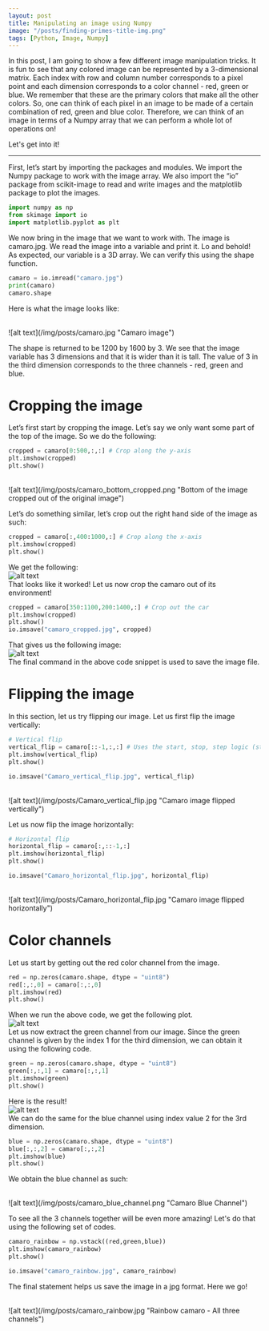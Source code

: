 ```yaml
---
layout: post
title: Manipulating an image using Numpy 
image: "/posts/finding-primes-title-img.png"
tags: [Python, Image, Numpy]
---
```

In this post, I am going to show a few different image manipulation tricks. It is fun to see that any colored image can be represented by a 3-dimensional matrix. Each index with row and column number corresponds to a pixel point and each dimension corresponds to a color channel - red, green or blue. We remember that these are the primary colors that make all the other colors. So, one can think of each pixel in an image to be made of a certain combination of red, green and blue color. Therefore, we can think of an image in terms of a Numpy array that we can perform a whole lot of operations on!    

Let's get into it!

---

First, let’s start by importing the packages and modules. We import the Numpy package to work with the image array. We also import the “io” package from scikit-image to read and write images and the matplotlib package to plot the images. 

```python
import numpy as np
from skimage import io
import matplotlib.pyplot as plt
```

We now bring in the image that we want to work with. The image is camaro.jpg. We read the image into a variable and print it. Lo and behold! As expected, our variable is a 3D array. We can verify this using the shape function. 

```python
camaro = io.imread("camaro.jpg")
print(camaro)
camaro.shape
```

Here is what the image looks like:

<br>
![alt text](/img/posts/camaro.jpg "Camaro image")
<br>


The shape is returned to be 1200 by 1600 by 3. We see that the image variable has 3 dimensions and that it is wider than it is tall. The value of 3 in the third dimension corresponds to the three channels - red, green and blue.  

# Cropping the image
Let’s first start by cropping the image. Let’s say we only want some part of the top of the image. So we do the following:

```python 
cropped = camaro[0:500,:,:] # Crop along the y-axis
plt.imshow(cropped)
plt.show()
```
<br>
![alt text](/img/posts/camaro_bottom_cropped.png "Bottom of the image cropped out of the original image")
<br>

Let’s do something similar, let’s crop out the right hand side of the image as such:
```python
cropped = camaro[:,400:1000,:] # Crop along the x-axis
plt.imshow(cropped)
plt.show()
```
We get the following:
<br>
![alt text](/img/posts/camaro_side_cropped.png "Side of the image cropped out of the original image" )
<br>
That looks like it worked! 
Let us now crop the camaro out of its environment!

```python
cropped = camaro[350:1100,200:1400,:] # Crop out the car
plt.imshow(cropped)
plt.show()
io.imsave("camaro_cropped.jpg", cropped)
```
That gives us the following image:
<br>
![alt text](/img/posts/camaro_cropped.jpg "Camaro cropped out of the original image")
<br>
The final command in the above code snippet is used to save the image file. 

# Flipping the image
 
In this section, let us try flipping our image.  Let us first flip the image vertically:

```python
# Vertical flip
vertical_flip = camaro[::-1,:,:] # Uses the start, stop, step logic (step = -1)
plt.imshow(vertical_flip)
plt.show()

io.imsave("Camaro_vertical_flip.jpg", vertical_flip)
```
<br>
![alt text](/img/posts/Camaro_vertical_flip.jpg "Camaro image flipped vertically")
<br>

Let us now flip the image horizontally:

```python
# Horizontal flip
horizontal_flip = camaro[:,::-1,:] 
plt.imshow(horizontal_flip)
plt.show()

io.imsave("Camaro_horizontal_flip.jpg", horizontal_flip)
```
<br>
![alt text](/img/posts/Camaro_horizontal_flip.jpg "Camaro image flipped horizontally")
<br>

# Color channels
Let us start by getting out the red color channel from the image. 

```python
red = np.zeros(camaro.shape, dtype = "uint8")
red[:,:,0] = camaro[:,:,0]
plt.imshow(red)
plt.show()
```
When we run the above code, we get the following plot. 
<br>
![alt text](/img/posts/camaro_red_channel.png "Camaro Red Channel")
<br>
Let us now extract the green channel from our image. Since the green channel is given by the index 1 for the third dimension, we can obtain it using the following code. 
```python
green = np.zeros(camaro.shape, dtype = "uint8")
green[:,:,1] = camaro[:,:,1]
plt.imshow(green)
plt.show()
```
Here is the result! 
<br>
![alt text](/img/posts/camaro_green_channel.png "Camaro Green Channel")
<br>
We can do the same for the blue channel using index value 2 for the 3rd dimension. 

```python
blue = np.zeros(camaro.shape, dtype = "uint8")
blue[:,:,2] = camaro[:,:,2]
plt.imshow(blue)
plt.show()
```
We obtain the blue channel as such:

 <br>
![alt text](/img/posts/camaro_blue_channel.png "Camaro Blue Channel")
<br>

To see all the 3 channels together will be even more amazing! Let's do that using the following set of codes. 

```python
camaro_rainbow = np.vstack((red,green,blue))
plt.imshow(camaro_rainbow)
plt.show()

io.imsave("camaro_rainbow.jpg", camaro_rainbow)

```
The final statement helps us save the image in a jpg format. Here we go! 

<br>
![alt text](/img/posts/camaro_rainbow.jpg "Rainbow camaro - All three channels")
<br>


